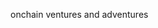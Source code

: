 onchain ventures and adventures
<!---
greenpeez/greenpeez is a ✨ special ✨ repository because its `README.md` (this file) appears on your GitHub profile.
You can click the Preview link to take a look at your changes.
--->
